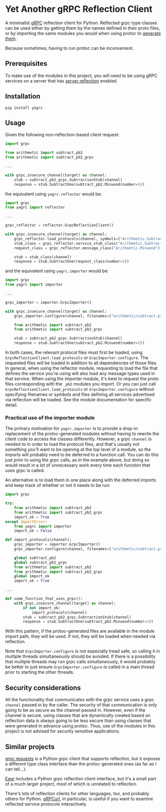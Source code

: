 # Yet Another gRPC Reflection Client

A minimalist [gRPC](https://grpc.io/) reflection client for Python. Reflected grpc type classes can be used either by getting them by the names defined in their proto files, or by importing the same modules you would when using protoc to [generate them](https://grpc.io/docs/languages/python/generated-code/).

Because sometimes, having to run protoc can be inconvenient.

## Prerequisites

To make use of the modules in this project, you will need to be using gRPC services on a server that has  [server reflection](https://github.com/grpc/grpc/blob/master/doc/server-reflection.md) enabled.

## Installation

```shell script
pip install yagrc
```

## Usage

Given the following non-reflection-based client request:
```python
import grpc

from arithmetic import subtract_pb2
from arithmetic import subtract_pb2_grpc

...

with grpc.insecure_channel(target) as channel:
    stub = subtract_pb2_grpc.SubtractionStub(channel)
    response = stub.SubtractOne(subtract_pb2.Minuend(number=5))
```

the equivalent using `yagrc.reflector` would be:
```python
import grpc
from yagrc import reflector

...

grpc_reflector = reflector.GrpcReflectionClient()

with grpc.insecure_channel(target) as channel:
    grpc_reflector.load_protocols(channel, symbols=["Arithmetic.Subtraction"])
    stub_class = grpc_reflector.service_stub_class("Arithmetic.Subtraction")
    request_class = grpc_reflector.message_class("Arithmetic.Minuend")

    stub = stub_class(channel)
    response = stub.SubtractOne(request_class(number=5))
```

and the equivalent using `yagrc.importer` would be:
```python
import grpc
from yagrc import importer

...

grpc_importer = importer.GrpcImporter()

with grpc.insecure_channel(target) as channel:
    grpc_importer.configure(channel, filenames=["arithmetic/subtract.proto"])

    from arithmetic import subtract_pb2
    from arithmetic import subtract_pb2_grpc

    stub = subtract_pb2_grpc.SubtractionStub(channel)
    response = stub.SubtractOne(subtract_pb2.Minuend(number=5))
```

In both cases, the relevant protocol files must first be loaded, using `GrpcReflectionClient.load_protocols` or `GrpcImporter.configure`. The requested files will be loaded in addition to all dependencies of those files. In general, when using the reflector module, requesting to load the file that defines the service you're using will also load any message types used in that service. When using the importer module, it's best to request the proto files corresponding with the `_pb2` modules you import. Or you can just call `GrpcReflectionClient.load_protocols` or `GrpcImporter.configure` without specifying filenames or symbols and files defining all services advertised via reflection will be loaded. See the module documentation for specific detail.

### Practical use of the importer module

The primary motivation for `yagrc.importer` is to provide a drop-in replacement of the protoc-generated modules without having to rewrite the client code to access the classes differently. However, a grpc `channel` is needed to in order to load the protocol files, and that's usually not something you'll want to be opening at the top level of a module, so the imports will probably need to be deferred to a function call. You can do this just prior to using the grpc calls, as in the example above, but doing so would result in a lot of unnecessary work every time each function that uses grpc is called.

An alternative is to load them in one place along with the deferred imports and keep track of whether or not it needs to be run:
```python
import grpc

try:
    from arithmetic import subtract_pb2
    from arithmetic import subtract_pb2_grpc
    import_ok = True
except ImportError:
    from yagrc import importer
    import_ok = False

def import_protocols(channel):
    grpc_importer = importer.GrpcImporter()
    grpc_importer.configure(channel, filenames=["arithmetic/subtract.proto"])

    global subtract_pb2
    global subtract_pb2_grpc
    from arithmetic import subtract_pb2
    from arithmetic import subtract_pb2_grpc
    global import_ok
    import_ok = True

...

def some_function_that_uses_grpc():
    with grpc.insecure_channel(target) as channel:
        if not import_ok:
            import_protocols(channel)
        stub = subtract_pb2_grpc.SubtractionStub(channel)
        response = stub.SubtractOne(subtract_pb2.Minuend(number=5))
```
With this pattern, if the protoc-generated files are available in the module import path, they will be used. If not, they will be loaded when needed via reflection.

Note that `GrpcImporter.configure` is not especially tread safe, so calling it in multiple threads simultaneously should be avoided. If there is a possibility that multiple threads may run grpc calls simultaneously, it would probably be better to just ensure `GrpcImporter.configure` is called in a main thread prior to starting the other threads.

## Security considerations

All the functionality that communicates with the grpc service uses a grpc `channel` passed in by the caller. The security of that communication is only going to be as secure as the channel passed in. However, even if the channel is secure, using classes that are dynamically created based on reflection data is always going to be less secure than using classes that were generated in advance using protoc. Thus, use of the modules in this project is not advised for security sensitive applications.

## Similar projects

[grpc requests](https://github.com/spaceone-dev/grpc_requests) is a Python grpc client that supports reflection, but it exposes a different type class interface than the protoc-generated ones (as far as I can tell...).

[Eagr](https://github.com/kensho-technologies/eagr) includes a Python grpc reflection client interface, but it's a small part of a much larger project, most of which is unrelated to reflection.

There's lots of reflection clients for other languages, too, and probably others for Python. [gRPCurl](https://github.com/fullstorydev/grpcurl), in particular, is useful if you want to examine reflected service protocols interactively.
